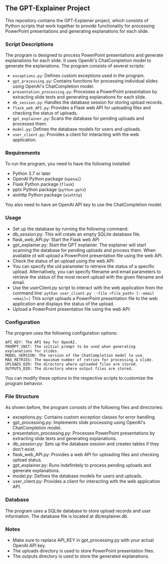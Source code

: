 ## The GPT-Explainer Project

This repository contains the GPT-Explainer project, which consists of Python scripts that work together to provide functionality for processing PowerPoint presentations and generating explanations for each slide.

### Script Descriptions

The program is designed to process PowerPoint presentations and generate explanations for each slide. It uses OpenAI's ChatCompletion model to generate the explanations. The program consists of several scripts:

- `exceptions.py`: Defines custom exceptions used in the program.
- `gpt_processing.py`: Contains functions for processing individual slides using OpenAI's ChatCompletion model.
- `presentation_processing.py`: Processes a PowerPoint presentation by extracting slide texts and generating explanations for each slide.
- `db_session.py`: Handles the database session for storing upload records.
- `flask_web_API.py`: Provides a Flask web API for uploading files and checking the status of uploads.
- `gpt_explainer.py`: Scans the database for pending uploads and processes them.
- `model.py`: Defines the database models for users and uploads.
- `user_client.py`: Provides a client for interacting with the web application.


### Requirements

To run the program, you need to have the following installed:

- Python 3.7 or later
- OpenAI Python package (`openai`)
- Flask Python package (`flask`)
- pptx Python package (`python-pptx`)
- aiohttp Python package (`aiohttp`)

You also need to have an OpenAI API key to use the ChatCompletion model.


### Usage

- Set up the database by running the following command:
- db_session.py: This will create an empty SQLite database file.
- flask_web_API.py: Start the Flask web API
- gpt_explainer.py: Start the GPT explainer. The explainer will start scanning the database for pending uploads and process them. When available ot will upload a PowerPoint presentation file using the web API.
- Check the status of an upload using the web API:
- You can specify the uid parameter to retrieve the status of a specific upload. Alternatively, you can specify filename and email parameters to retrieve the status of the most recent upload with the given filename and email.
- Use the userClient.py script to interact with the web application from the command line:
  `python user_client.py --file <file_path> [--email <email>]`
  This script uploads a PowerPoint presentation file to the web application and displays the status of the upload.
- Upload a PowerPoint presentation file using the web API:


### Configuration

The program uses the following configuration options:

    API_KEY: The API key for OpenAI.
    PROMPT_INIT: The initial prompt to be used when generating explanations for slides.
    MODEL_VERSION: The version of the ChatCompletion model to use.
    MAX_RETRIES: The maximum number of retries for processing a slide.
    UPLOADS_DIR: The directory where uploaded files are stored.
    OUTPUTS_DIR: The directory where output files are stored.

You can modify these options in the respective scripts to customize the program behavior.

### File Structure

As shown before, the program consists of the following files and directories:

- exceptions.py: Contains custom exception classes for error handling.
- gpt_processing.py: Implements slide processing using OpenAI's ChatCompletion model. 
- presentation_processing.py: Processes PowerPoint presentations by extracting slide texts and generating explanations. 
- db_session.py: Sets up the database session and creates tables if they don't exist. 
- flask_web_API.py: Provides a web API for uploading files and checking upload status. 
- gpt_explainer.py: Runs indefinitely to process pending uploads and generate explanations. 
- model.py: Defines the database models for users and uploads. 
- user_client.py: Provides a client for interacting with the web application API.

### Database

The program uses a SQLite database to store upload records and user information.
The database file is located at db/explainer.db.

### Notes

- Make sure to replace API_KEY in gpt_processing.py with your actual OpenAI API key. 
- The uploads directory is used to store PowerPoint presentation files. 
- The outputs directory is used to store the generated explanations.